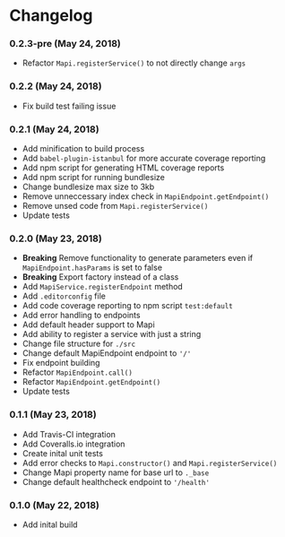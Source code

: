 # Changelog
### 0.2.3-pre (May 24, 2018)
- Refactor `Mapi.registerService()` to not directly change `args`

### 0.2.2 (May 24, 2018)
- Fix build test failing issue

### 0.2.1 (May 24, 2018)
- Add minification to build process
- Add `babel-plugin-istanbul` for more accurate coverage reporting
- Add npm script for generating HTML coverage reports
- Add npm script for running bundlesize
- Change bundlesize max size to 3kb
- Remove unneccessary index check in `MapiEndpoint.getEndpoint()`
- Remove unsed code from `Mapi.registerService()`
- Update tests

### 0.2.0 (May 23, 2018)
- **Breaking** Remove functionality to generate parameters even if `MapiEndpoint.hasParams` is set to false
- **Breaking** Export factory instead of a class
- Add `MapiService.registerEndpoint` method
- Add `.editorconfig` file
- Add code coverage reporting to npm script `test:default`
- Add error handling to endpoints
- Add default header support to Mapi
- Add ability to register a service with just a string
- Change file structure for `./src`
- Change default MapiEndpoint endpoint to `'/'`
- Fix endpoint building
- Refactor `MapiEndpoint.call()`
- Refactor `MapiEndpoint.getEndpoint()`
- Update tests

### 0.1.1 (May 23, 2018)
- Add Travis-CI integration
- Add Coveralls.io integration
- Create inital unit tests
- Add error checks to `Mapi.constructor()` and `Mapi.registerService()`
- Change Mapi property name for base url to `._base`
- Change default healthcheck endpoint to `'/health'`

### 0.1.0 (May 22, 2018)
- Add inital build